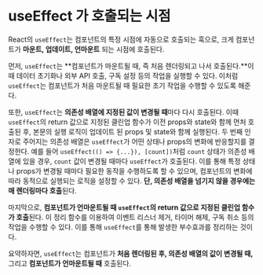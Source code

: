 # useEffect 가 호출되는 시점

React의 `useEffect`는 컴포넌트의 특정 시점에 자동으로 호출되는 훅으로, 크게 컴포넌트가 **마운트, 업데이트, 언마운트** 되는 시점에 호출된다.

먼저, `useEffect`는 **컴포넌트가 마운트될 때, 즉 처음 렌더링되고 나서 호출된다.**이때 데이터 초기화나 외부 API 호출, 구독 설정 등의 작업을 실행할 수 있다. 이처럼 `useEffect`는 컴포넌트가 처음 마운트될 때 필요한 초기 작업을 수행할 수 있도록 해준다.

또한, `useEffect`는 **의존성 배열에 지정된 값이 변경될 때**마다 다시 호출된다. 이때 `useEffect`의 return 값으로 지정된 클린업 함수가 이전 props와 state와 함께 먼처 호출된 후, 본문의 실행 로직이 업데이트 된 props 및 state와 함께 실행된다.
두 번째 인자로 주어지는 의존성 배열은 `useEffect`가 어떤 상태나 props의 변화에 반응할지를 결정한다. 예를 들어 `useEffect(() => {...}), [count])`처럼 `count` 상태가 의존성 배열에 있을 경우, `count` 값이 변경될 때마다 `useEffect`가 호출된다. 이를 통해 특정 상태나 props가 변경될 때마다 필요한 동작을 수행하도록 할 수 있으며, 컴포넌트의 변화에 따라 동적으로 실행되는 로직을 설정할 수 있다.
**단, 의존성 배열을 넘기지 않을 경우에는 매 렌더링마다 호출**된다.

마지막으로, **컴포넌트가 언마운트될 때 `useEffect`의 return 값으로 지정된 클린업 함수가 호출**된다. 이 정리 함수를 이용하여 이벤트 리스너 제거, 타이머 해제, 구독 취소 등의 작업을 수행할 수 있다. 이를 통해 `useEffect`를 통해 발생한 부수효과를 정리하는 것이다.

요약하자면, `useEffect`는 컴포넌트가 **처음 렌더링된 후, 의존성 배열의 값이 변경될 때,** 그리고 **컴포넌트가 언마운트될 때** 호출된다.
